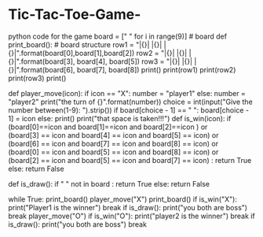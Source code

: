 # Tic-Tac-Toe-Game-
python code for the game
board = [" " for i in range(9)]         # board
def print_board():       # board structure
    row1 = "|{}|   |{}|   |{}|".format(board[0],board[1],board[2])
    row2 = "|{}|   |{}|   |{}|".format(board[3], board[4], board[5])
    row3 = "|{}|   |{}|   |{}|".format(board[6], board[7], board[8])
    print()
    print(row1)
    print(row2)
    print(row3)
    print()

def player_move(icon):
    if icon == "X":
        number = "player1"
    else:
        number = "player2"
    print("the turn of {}".format(number))
    choice = int(input("Give the number between(1-9): ").strip())
    if board[choice - 1] == " ":
        board[choice - 1] = icon
    else:
        print()
        print("that space is taken!!!")
def is_win(icon):
    if  (board[0]==icon and board[1]==icon and board[2]==icon ) or\
        (board[3] == icon and board[4] == icon and board[5] == icon) or\
        (board[6] == icon and board[7] == icon and board[8] == icon) or\
        (board[0] == icon and board[5] == icon and board[8] == icon) or \
        (board[2] == icon and board[5] == icon and board[7] == icon) :
        return True
    else:
        return False

def is_draw():
    if " " not in board :
        return True
    else:
      return False


while True:
    print_board()
    player_move("X")
    print_board()
    if is_win("X"):
        print("Player1 is the winner")
        break
    if is_draw():
        print("you both are boss")
        break
    player_move("O")
    if is_win("O"):
        print("player2 is the winner")
        break
    if is_draw():
        print("you both are boss")
        break

